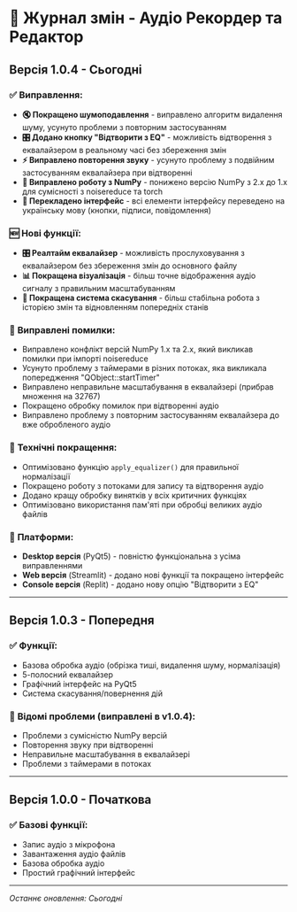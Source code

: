 # 📝 Журнал змін - Аудіо Рекордер та Редактор

## Версія 1.0.4 - Сьогодні

### ✅ **Виправлення:**
- **🔇 Покращено шумоподавлення** - виправлено алгоритм видалення шуму, усунуто проблеми з повторним застосуванням
- **🎛️ Додано кнопку "Відтворити з EQ"** - можливість відтворення з еквалайзером в реальному часі без збереження змін
- **⚡ Виправлено повторення звуку** - усунуто проблему з подвійним застосуванням еквалайзера при відтворенні
- **🔧 Виправлено роботу з NumPy** - понижено версію NumPy з 2.x до 1.x для сумісності з noisereduce та torch
- **🎨 Перекладено інтерфейс** - всі елементи інтерфейсу переведено на українську мову (кнопки, підписи, повідомлення)

### 🆕 **Нові функції:**
- **🎛️ Реалтайм еквалайзер** - можливість прослуховування з еквалайзером без збереження змін до основного файлу
- **📊 Покращена візуалізація** - більш точне відображення аудіо сигналу з правильним масштабуванням
- **🔄 Покращена система скасування** - більш стабільна робота з історією змін та відновленням попередніх станів

### 🐛 **Виправлені помилки:**
- Виправлено конфлікт версій NumPy 1.x та 2.x, який викликав помилки при імпорті noisereduce
- Усунуто проблему з таймерами в різних потоках, яка викликала попередження "QObject::startTimer"
- Виправлено неправильне масштабування в еквалайзері (прибрав множення на 32767)
- Покращено обробку помилок при відтворенні аудіо
- Виправлено проблему з повторним застосуванням еквалайзера до вже обробленого аудіо

### 🔧 **Технічні покращення:**
- Оптимізовано функцію `apply_equalizer()` для правильної нормалізації
- Покращено роботу з потоками для запису та відтворення аудіо
- Додано кращу обробку винятків у всіх критичних функціях
- Оптимізовано використання пам'яті при обробці великих аудіо файлів

### 📱 **Платформи:**
- **Desktop версія** (PyQt5) - повністю функціональна з усіма виправленнями
- **Web версія** (Streamlit) - додано нові функції та покращено інтерфейс
- **Console версія** (Replit) - додано нову опцію "Відтворити з EQ"

---

## Версія 1.0.3 - Попередня

### ✅ **Функції:**
- Базова обробка аудіо (обрізка тиші, видалення шуму, нормалізація)
- 5-полосний еквалайзер
- Графічний інтерфейс на PyQt5
- Система скасування/повернення дій

### 🐛 **Відомі проблеми (виправлені в v1.0.4):**
- Проблеми з сумісністю NumPy версій
- Повторення звуку при відтворенні
- Неправильне масштабування в еквалайзері
- Проблеми з таймерами в потоках

---

## Версія 1.0.0 - Початкова

### ✅ **Базові функції:**
- Запис аудіо з мікрофона
- Завантаження аудіо файлів
- Базова обробка аудіо
- Простий графічний інтерфейс

---

*Останнє оновлення: Сьогодні*

